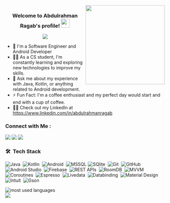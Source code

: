 
<img width="250" align="right" src="https://c.tenor.com/_DOBjnGspYAAAAAM/code-coding.gif">

<h3 align="center">
  Welcome to Abdulrahman Ragab's profile!
  <img src="https://media.giphy.com/media/hvRJCLFzcasrR4ia7z/giphy.gif" width="28">
</h3>

<!-- Typing SVG by DenverCoder1 - https://github.com/DenverCoder1/readme-typing-svg -->
<p align="center">
  <a href="https://github.com/DenverCoder1/readme-typing-svg"><img src="https://readme-typing-svg.herokuapp.com/?lines=Android%20developer;Always%20learning%20new%20things&font=Fira%20Code&center=true&width=440&height=45&color=f75c7e&vCenter=true&size=22"></a>
</p> 

- 🏢 I'm a Software Engineer and Android Developer
- 👨‍💻 As a CS student, I'm constantly learning and exploring new technologies to improve my skills.
- 💬 Ask me about my experience with Java, Kotlin, or anything related to Android development.
- ⚡ Fun Fact: I'm a coffee enthusiast and my perfect day would start and end with a cup of coffee.
- 👨‍💻 Check out my LinkedIn at https://www.linkedin.com/in/abdulrahmanragab


### Connect with Me :

<a href="https://www.linkedin.com/in/abdulrahmanragab" target="_blank"><img src="https://img.shields.io/badge/-Abdulrahman%20Ragab-0077B5?style=for-the-badge&logo=Linkedin&logoColor=white"/></a>
<a href="https://t.me/boodyherfy" target="_blank"><img src="https://img.shields.io/badge/-Abdulrahman%20Ragab-0077B5?style=for-the-badge&logo=Telegram&logoColor=white"/></a>
<a href="https://www.facebook.com/abdulrahman.mohammad.3323" target="_blank"><img src="https://img.shields.io/badge/-Abdulrahman%20Ragab-0077B5?style=for-the-badge&logo=Facebook&logoColor=white"/></a>
### 🛠 &nbsp;Tech Stack
![Java](https://img.shields.io/badge/-Java-05122A?style=flat&logo=java)&nbsp;
![Kotlin](https://img.shields.io/badge/-Kotlin-05122A?style=flat&logo=kotlin&logoColor=563D7C)&nbsp;
![Android](https://img.shields.io/badge/-Android-05122A?style=flat&logo=Android)&nbsp;
![MSSQL](https://img.shields.io/badge/-MSSQL-05122A?style=flat&logo=mssql)
![SQlite](https://img.shields.io/badge/-SQlite-05122A?style=flat&logo=SQlite&logoColor=339933)&nbsp;
![Git](https://img.shields.io/badge/-Git-05122A?style=flat&logo=git)&nbsp;
![GitHub](https://img.shields.io/badge/-GitHub-05122A?style=flat&logo=github)&nbsp;
![Android Studio](https://img.shields.io/badge/-Android%20Studio-05122A?style=flat&logo=Android-studio&logoColor=2ea043)&nbsp;
![Firebase](https://img.shields.io/badge/-Firebase-05122A?style=flat&logo=Firebase)&nbsp;
![REST APIs](https://img.shields.io/badge/-REST%20APIs-05122A?style=flat&logo=REST%20APIs)&nbsp;
![RoomDB](https://img.shields.io/badge/-RoomDB-05122A?style=flat&logo=RoomDB)&nbsp;
![MVVM](https://img.shields.io/badge/-MVVM%20-05122A?style=flat&logo=MVVM)&nbsp;
![Coroutines](https://img.shields.io/badge/-Coroutines-05122A?style=flat&logo=Coroutines)&nbsp;
![Espresso](https://img.shields.io/badge/-Espresso-05122A?style=flat&logo=Espresso)&nbsp;
![Livedata](https://img.shields.io/badge/-Livedata-05122A?style=flat&logo=Livedata)&nbsp;
![Databinding](https://img.shields.io/badge/-Databinding-05122A?style=flat&logo=Databinding)&nbsp;
![Material Design](https://img.shields.io/badge/-Material%20Design-05122A?style=flat&logo=Material%20Design&logoColor=ecd200)&nbsp;
![Intuit](https://img.shields.io/badge/-Intuit-05122A?style=flat&logo=Intuit)&nbsp;
![Gson](https://img.shields.io/badge/-Gson-05122A?style=flat&logo=Gson)&nbsp;


<img align="left" src="https://github-readme-stats.vercel.app/api/top-langs?username=abdulrahman1890&show_icons=true&locale=en&layout=compact&theme=radical" alt="most used languages" />
<br>
<a href="https://komarev.com/ghpvc/?username=abdulrahman1890&style=for-the-badge">
    <img src="https://komarev.com/ghpvc/?username=abdulrahman1890&style=for-the-badge">
</a>
